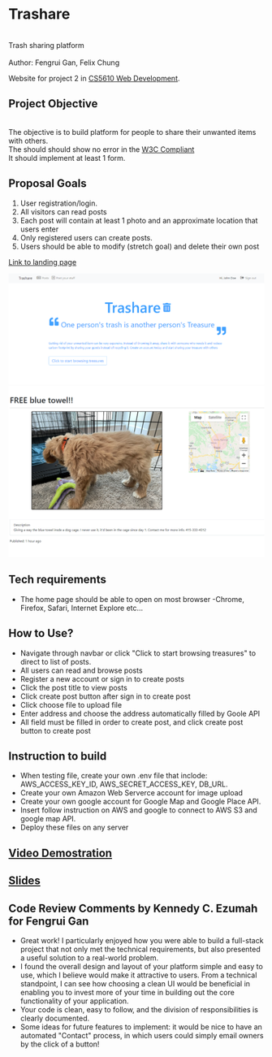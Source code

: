# Trashare

<br>Trash sharing platform<br/>
<br>Author: Fengrui Gan, Felix Chung<br/>

Website for project 2 in [CS5610 Web Development](https://johnguerra.co/classes/webDevelopment_fall_2021/).

## Project Objective

<br>The objective is to build platform for people to share their unwanted items with others. <br/>
The should should show no error in the [W3C Compliant](https://validator.w3.org/#validate_by_input)
<br>It should implement at least 1 form.<br/>

## Proposal Goals

1. User registration/login.
2. All visitors can read posts
3. Each post will contain at least 1 photo and an approximate location that users enter
4. Only registered users can create posts.
5. Users should be able to modify (stretch goal) and delete their own post

[Link to landing page](https://trashare.herokuapp.com/)

![Home page of website](/public/images/homepage.png)
![Demo of post page](/public/images/postdemo.png)


## Tech requirements

- The home page should be able to open on most browser
  -Chrome, Firefox, Safari, Internet Explore etc...

## How to Use?
- Navigate through navbar or click "Click to start browsing treasures" to direct to list of posts.
- All users can read and browse posts
- Register a new account or sign in to create posts
- Click the post title to view posts
- Click create post button after sign in to create post
- Click choose file to upload file
- Enter address and choose the address automatically filled by Goole API
- All field must be filled in order to create post, and click create post button to create post

## Instruction to build

- When testing file, create your own .env file that inclode: AWS_ACCESS_KEY_ID, AWS_SECRET_ACCESS_KEY, DB_URL.
- Create your own Amazon Web Serverce account for image upload
- Create your own google account for Google Map and Google Place API.
- Insert follow instruction on AWS and google to connect to AWS S3 and google map API.
- Deploy these files on any server

## [Video Demostration](https://youtu.be/ac_AmGwVtqY)
## [Slides](https://docs.google.com/presentation/d/1Vfwai_Shm6E11dGGUrb8bUUEbyVstN1IpY3wyM0T9JM/edit?usp=sharing)


## Code Review Comments by Kennedy C. Ezumah for Fengrui Gan
- Great work! I particularly enjoyed how you were able to build a full-stack project that not only met the technical requirements, but also presented a useful solution to a real-world problem.
- I found the overall design and layout of your platform simple and easy to use, which I believe would make it attractive to users. From a technical standpoint, I can see how choosing a clean UI would be beneficial in enabling you to invest more of your time in building out the core functionality of your application.
- Your code is clean, easy to follow, and the division of responsibilities is clearly documented.
- Some ideas for future features to implement: it would be nice to have an automated "Contact" process, in which users could simply email owners by the click of a button!
